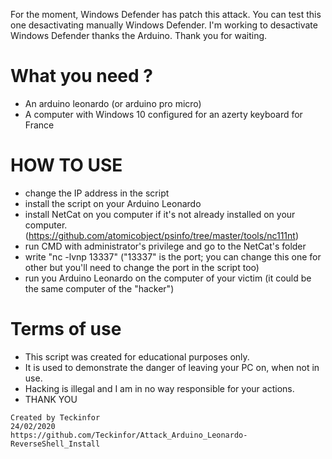For the moment, Windows Defender has patch this attack.
You can test this one desactivating manually Windows Defender.
I'm working to desactivate Windows Defender thanks the Arduino.
Thank you for waiting.

# What you need ?

- An arduino leonardo (or arduino pro micro)
- A computer with Windows 10 configured for an azerty keyboard for France

# HOW TO USE

- change the IP address in the script
- install the script on your Arduino Leonardo
- install NetCat on you computer if it's not already installed on your computer. (https://github.com/atomicobject/psinfo/tree/master/tools/nc111nt)
- run CMD with administrator's privilege and go to the NetCat's folder
- write "nc -lvnp 13337" ("13337" is the port; you can change this one for other but you'll need to change the port in the script too)
- run you Arduino Leonardo on the computer of your victim (it could be the same computer of the "hacker")

# Terms of use

- This script was created for educational purposes only.
- It is used to demonstrate the danger of leaving your PC on, when not in use.
- Hacking is illegal and I am in no way responsible for your actions.
- THANK YOU

~~~
Created by Teckinfor
24/02/2020
https://github.com/Teckinfor/Attack_Arduino_Leonardo-ReverseShell_Install
~~~
